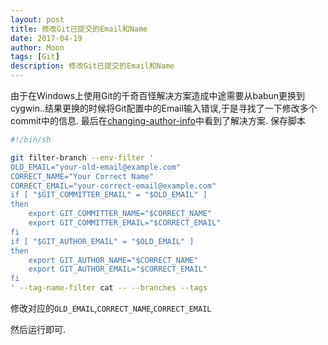 ```yaml
---
layout: post
title: 修改Git已提交的Email和Name
date: 2017-04-19
author: Moon
tags: [Git]
description: 修改Git已提交的Email和Name
---
```


由于在Windows上使用Git的千奇百怪解决方案造成中途需要从babun更换到cygwin..结果更换的时候将Git配置中的Email输入错误,于是寻找了一下修改多个commit中的信息.
最后在[changing-author-info](https://help.github.com/articles/changing-author-info/)中看到了解决方案.
保存脚本
```bash
#!/bin/sh

git filter-branch --env-filter '
OLD_EMAIL="your-old-email@example.com"
CORRECT_NAME="Your Correct Name"
CORRECT_EMAIL="your-correct-email@example.com"
if [ "$GIT_COMMITTER_EMAIL" = "$OLD_EMAIL" ]
then
    export GIT_COMMITTER_NAME="$CORRECT_NAME"
    export GIT_COMMITTER_EMAIL="$CORRECT_EMAIL"
fi
if [ "$GIT_AUTHOR_EMAIL" = "$OLD_EMAIL" ]
then
    export GIT_AUTHOR_NAME="$CORRECT_NAME"
    export GIT_AUTHOR_EMAIL="$CORRECT_EMAIL"
fi
' --tag-name-filter cat -- --branches --tags
```
修改对应的`OLD_EMAIL`,`CORRECT_NAME`,`CORRECT_EMAIL`

然后运行即可.
